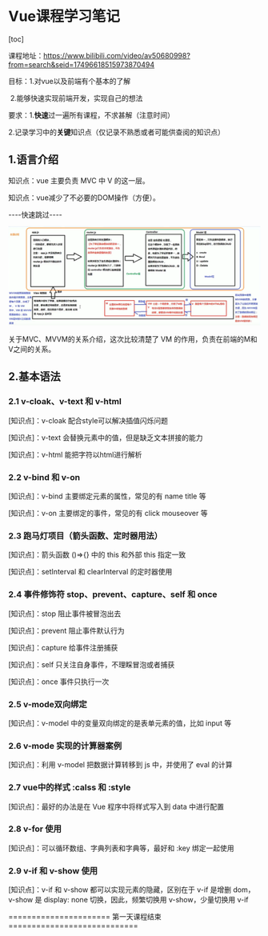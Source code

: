 # Vue课程学习笔记

[toc]

课程地址：https://www.bilibili.com/video/av50680998?from=search&seid=17496618515973870494

目标：1.对vue以及前端有个基本的了解

​            2.能够快速实现前端开发，实现自己的想法

要求：1.**快速**过一遍所有课程，不求甚解（注意时间）

​            2.记录学习中的**关键**知识点（仅记录不熟悉或者可能供查阅的知识点）



## 1.语言介绍

知识点：vue 主要负责 MVC 中 V 的这一层。

知识点：vue减少了不必要的DOM操作（方便）。

----快速跳过----

![image-20200314104555366](1/image-20200314104555366.png)

关于MVC、MVVM的关系介绍，这次比较清楚了 VM 的作用，负责在前端的M和V之间的关系。





## 2.基本语法

### 2.1 v-cloak、v-text 和 v-html 

[知识点]：v-cloak 配合style可以解决插值闪烁问题

[知识点]：v-text 会替换元素中的值，但是缺乏文本拼接的能力

[知识点]：v-html 能把字符以html进行解析



### 2.2 v-bind 和 v-on

[知识点]：v-bind 主要绑定元素的属性，常见的有 name title 等

[知识点]：v-on 主要绑定的事件，常见的有 click mouseover 等



### 2.3 跑马灯项目（箭头函数、定时器用法）

[知识点]：箭头函数 ()=>{} 中的 this 和外部 this 指定一致

[知识点]：setInterval 和 clearInterval 的定时器使用



### 2.4 事件修饰符 stop、prevent、capture、self 和 once

[知识点]：stop 阻止事件被冒泡出去

[知识点]：prevent 阻止事件默认行为

[知识点]：capture 给事件注册捕获

[知识点]：self 只关注自身事件，不理睬冒泡或者捕获

[知识点]：once 事件只执行一次



### 2.5 v-mode双向绑定

[知识点]：v-model 中的变量双向绑定的是表单元素的值，比如  input 等



### 2.6 v-mode 实现的计算器案例

[知识点]：利用 v-model 把数据计算转移到 js 中，并使用了 eval 的计算



### 2.7 vue中的样式 :calss 和 :style

[知识点]：最好的办法是在 Vue 程序中将样式写入到 data 中进行配置



### 2.8 v-for 使用

[知识点]：可以循环数组、字典列表和字典等，最好和 :key 绑定一起使用



### 2.9 v-if 和 v-show 使用

[知识点]：v-if 和 v-show 都可以实现元素的隐藏，区别在于 v-if 是增删 dom，v-show 是 display: none 切换，因此，频繁切换用 v-show，少量切换用 v-if



======================  第一天课程结束 ============================









